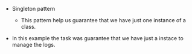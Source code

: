* Singleton pattern
  - This pattern help us guarantee that we have just one instance of a class.
  
* In this example the task was guarantee that we have just a instace to manage the logs.